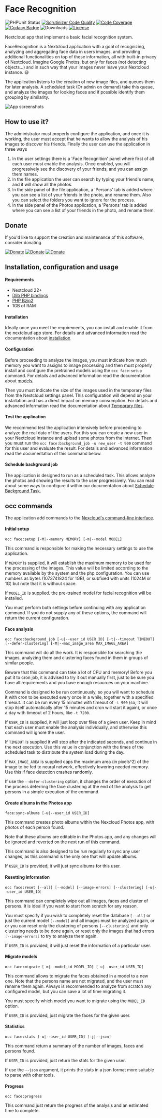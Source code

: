 # Face Recognition

![PHPUnit Status](https://img.shields.io/github/workflow/status/matiasdelellis/facerecognition/PHPUnit)
[![Scrutinizer Code Quality](https://scrutinizer-ci.com/g/matiasdelellis/facerecognition/badges/quality-score.png?b=master)](https://scrutinizer-ci.com/g/matiasdelellis/facerecognition/?branch=master)
[![Code Coverage](https://scrutinizer-ci.com/g/matiasdelellis/facerecognition/badges/coverage.png?b=master)](https://scrutinizer-ci.com/g/matiasdelellis/facerecognition/?branch=master)
[![Codacy Badge](https://api.codacy.com/project/badge/Grade/4b035bd1283349009ad88235d37ddae1)](https://www.codacy.com/app/stalker314314/facerecognition?utm_source=github.com&amp;utm_medium=referral&amp;utm_content=matiasdelellis/facerecognition&amp;utm_campaign=Badge_Grade)
![Downloads](https://img.shields.io/github/downloads/matiasdelellis/facerecognition/total)
[![License](https://img.shields.io/badge/license-AGPLv3-blue.svg)](https://www.gnu.org/licenses/agpl-3.0.en.html)

Nextcloud app that implement a basic facial recognition system.

FaceRecognition is a Nextcloud application with a goal of recognizing, analyzing
and aggregating face data in users images, and providing additional
functionalities on top of these information, all with built-in privacy of
Nextcloud. Imagine Google Photos, but only for faces (not detecting objects…)
and in such way that your images never leave your Nextcloud instance. :smiley:

The application listens to the creation of new image files, and queues them for
later analysis. A scheduled task (Or admin on demand) take this queue, and
analyze the images for looking faces and if possible identify them grouping by
similarity.

![App screenshots](https://matiasdelellis.github.io/img/facerecognition/facerecognition-persons-view-small.jpeg "App screenshots")

## How to use it?

The administrator must properly configure the application, and once it is
working, the user must accept that he wants to allow the analysis of his images
to discover his friends.
Finally the user can use the application in three ways

 1. In the user settings there is a 'Face Recognition' panel where first of all
    each user must enable the analysis. Once enabled, you will progressively see
    the discovery of your friends, and you can assign them names.
 2. In the file application the user can search by typing your friend's name,
    and it will show all the photos.
 3. In the side panel of the file application, a 'Persons' tab is added where
    you can see a list of your friends in the photo, and rename them. Also you can
    select the folders you want to ignore for the process.
 3. In the side panel of the Photos application, a 'Persons' tab is added where
    you can see a list of your friends in the photo, and rename them.

## Donate

If you'd like to support the creation and maintenance of this software, consider donating.

[![Donate](https://img.shields.io/badge/Donate-PayPal-blue)](https://github.com/matiasdelellis/facerecognition/wiki/Donate)
[![Donate](https://img.shields.io/badge/Donate-Bitcoin-orange)](https://github.com/matiasdelellis/facerecognition/wiki/Donate)
[![Donate](https://img.shields.io/badge/Donate-Ethereum-blueviolet)](https://github.com/matiasdelellis/facerecognition/wiki/Donate)

## Installation, configuration and usage

#### Requirements

 * Nextcloud 22+
 * [Dlib PHP bindings](https://github.com/goodspb/pdlib)
 * [PHP Bzip2](https://www.php.net/manual/en/book.bzip2.php)
 * 1GB of RAM

#### Installation

Ideally once you meet the requirements, you can install and enable it from the
nextcloud app store. For details and advanced information read the documentation
about [installation](https://github.com/matiasdelellis/facerecognition/wiki/Installation).

#### Configuration

Before proceeding to analyze the images, you must indicate how much memory you
want to assigns to image processing and then must properly install and configure
the pretrained models using the `occ face:setup` command. For details and
advanced information read the documentation about [models](https://github.com/matiasdelellis/facerecognition/wiki/Models#install-models).

Then you must indicate the size of the images used in the temporary files from
the Nextcloud settings panel. This configuration will depend on your
installation and has a direct impact on memory consumption. For details and
advanced information read the documentation about [Temporary files](https://github.com/matiasdelellis/facerecognition/wiki/Settings#temporary-files).

#### Test the application

We recommend test the application intensively before proceeding to analyze the
real data of the users. For this you can create a new user in your Nextcloud
instance and upload some photos from the internet. Then you must run the
`occ face:background_job -u new_user -t 900` command for this user and evaluate
the result. For details and advanced information read the documentation of this
command below.

#### Schedule background job

The application is designed to run as a scheduled task. This allows analyze the
photos and showing the results to the user progressively. You can read about
some ways to configure it within our documentation about [Schedule Background Task](https://github.com/matiasdelellis/facerecognition/wiki/Schedule-Background-Task).

## occ commands

The application add commands to the [Nexcloud's command-line interface](https://docs.nextcloud.com/server/latest/admin_manual/configuration_server/occ_command.html).

#### Initial setup

`occ face:setup [-M|--memory MEMORY] [-m|--model MODEL]`

This command is responsible for making the necessary settings to use the
application.

If `MEMORY` is supplied, it will establish the maximum memory to be used for the
processing of the images. This value will be limited according to the memory
available by the system and the php configuration. You can use numbers as bytes
(1073741824 for 1GB), or subfixed with units (1024M or 1G) but note that it is
without space.

If `MODEL_ID` is supplied. the pre-trained model for facial recognition will be
installed.

You must perform both settings before continuing with any application command.
If you do not supply any of these options, the command will return the current
configuration.

#### Face analysis

`occ face:background_job [-u|--user_id USER_ID] [-t|--timeout TIMEOUT] [--defer-clustering] [-M|--max_image_area MAX_IMAGE_AREA]`

This command will do all the work. It is responsible for searching the images,
analyzing them and clustering faces found in them in groups of similar people.

Beware that this command can take a lot of CPU and memory! Before you put it to
cron job, it is advised to try it out manually first, just to be sure you have
all requirements and you have enough resources on your machine.

Command is designed to be run continuously, so you will want to schedule it with
cron to be executed every once in a while, together with a specified timeout. It
can be run every 15 minutes with timeout of `-t 900` (so, it will stop itself
automatically after 15 minutes and cron will start it again), or once a day with
timeout of 2 hours, like `-t 7200`.

If `USER_ID` is supplied, it will just loop over files of a given user. Keep in
mind that each user must enable the analysis individually, and otherwise this
command will ignore the user.

If `TIMEOUT` is supplied it will stop after the indicated seconds, and continue
in the next execution. Use this value in conjunction with the times of the
scheduled task to distribute the system load during the day.

If `MAX_IMAGE_AREA` is supplied caps the maximum area (in pixels^2) of the image
to be fed to neural network, effectively lowering needed memory. Use this
if face detection crashes randomly.

If use the `--defer-clustering` option, it changes the order of execution of the
process deferring the face clustering at the end of the analysis to get persons
in a simple execution of the command.

#### Create albums in the Photos app

`face:sync-albums [-u|--user_id USER_ID]`

This command creates photo albums within the Nexcloud Photos app, with photos of
each person found.

Note that these albums are editable in the Photos app, and any changes will be
ignored and reverted on the next run of this command.

This command is also designed to be run regularly to sync any user changes, as
this command is the only one that will update albums.

If `USER_ID` is provided, it will just sync albums for this user.

#### Resetting information

`occ face:reset [--all] [--model] [--image-errors] [--clustering] [-u|--user_id USER_ID]`

This command can completely wipe out all images, faces and cluster of persons.
It is ideal if you want to start from scratch for any reason.

You must specify if you wish to completely reset the database `[--all]` or just
the current model `[--model]` and all images must be analyzed again, or or you
can reset only the clustering of persons `[--clustering]` and only clustering
needs to be done again, or reset only the images that had errors
`[--image-errors]` to try to analyze them again.

If `USER_ID` is provided, it will just reset the information of a particular
user.

#### Migrate models

`occ face:migrate [-m|--model_id MODEL_ID] [-u|--user_id USER_ID]`

This command allows to migrate the faces obtained in a model to a new one. Note
that the persons name  are not migrated, and the user must rename them again.
Always is recommended to analyze from scratch any configured model, but you can
save a lot of time migrating it.

You must specify which model you want to migrate using the `MODEL_ID` option.

If `USER_ID` is provided, just migrate the faces for the given user.

#### Statistics

`occ face:stats [-u|--user_id USER_ID] [-j|--json]`

This command return a summary of the number of images, faces and persons found.

If `USER_ID` is provided, just return the stats for the given user.

If use the `--json` argument, it prints the stats in a json format more suitable
to parse with other tools.

#### Progress

`occ face:progress`

This command just return the progress of the analysis and an estimated time to
complete.
